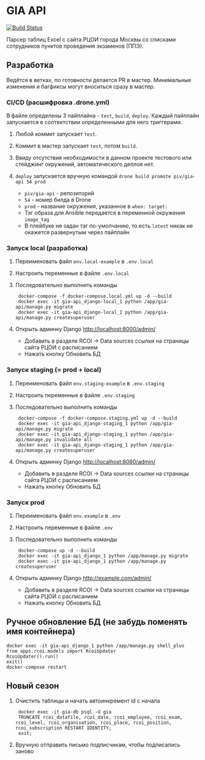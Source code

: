 # GIA API

[![Build Status](https://drone.devmem.ru/api/badges/piv/gia-api/status.svg)](https://drone.devmem.ru/piv/gia-api)

Парсер таблиц Excel с сайта РЦОИ города Москвы со списками сотрудников пунктов проведения экзаменов (ППЭ).

## Разработка

Ведётся в ветках, по готовности делается PR в мастер.
Минимальные изменения и багфиксы могут вноситься сразу в мастер.

### CI/CD (расшифровка .drone.yml)

В файле определены 3 пайплайна - `test`, `build`, `deploy`.
Каждый пайплайн запускается в соответствии определенными для него триггерами.

1. Любой коммит запускает `test`.
1. Коммит в мастер запускает `test`, потом `build`.
1. Ввиду отсутствия необходимости в данном проекте
   тестового или стейджинг окружений, автоматического деплоя нет.
1. `deploy` запускается вручную командой `drone build promote piv/gia-api 54 prod`

    * `piv/gia-api` - репозиторий
    * `54` - номер билда в Drone
    * `prod` - название окружения, указанное в `when: target:`
    * Тэг образа для Ansible передается в переменной окружения `image_tag`
    * В плейбуке не задан тэг по-умолчанию,
      то есть `latest` никак не окажется развернутым через пайплайн

### Запуск local (разработка)

1. Переименовать файл `env.local-example` в `.env.local`
1. Настроить переменные в файле `.env.local`
1. Последовательно выполнить команды

        docker-compose -f docker-compose.local.yml up -d --build
        docker exec -it gia-api_django-local_1 python /app/gia-api/manage.py migrate
        docker exec -it gia-api_django-local_1 python /app/gia-api/manage.py createsuperuser

1. Открыть админку Django <http://localhost:8000/admin/>

    * Добавить в разделе RCOI -> Data sources ссылки на страницы сайта РЦОИ с расписанием
    * Нажать кнопку Обновить БД

### Запуск staging (= prod + local)

1. Переименовать файл `env.staging-example` в `.env.staging`
1. Настроить переменные в файле `.env.staging`
1. Последовательно выполнить команды

        docker-compose -f docker-compose.staging.yml up -d --build
        docker exec -it gia-api_django-staging_1 python /app/gia-api/manage.py migrate
        docker exec -it gia-api_django-staging_1 python /app/gia-api/manage.py invalidate all
        docker exec -it gia-api_django-staging_1 python /app/gia-api/manage.py createsuperuser

1. Открыть админку Django <http://localhost:8080/admin/>

    * Добавить в разделе RCOI -> Data sources ссылки на страницы сайта РЦОИ с расписанием
    * Нажать кнопку Обновить БД

### Запуск prod

1. Переименовать файл `env.example` в `.env`
1. Настроить переменные в файле `.env`
1. Последовательно выполнить команды

        docker-compose up -d --build
        docker exec -it gia-api_django_1 python /app/manage.py migrate
        docker exec -it gia-api_django_1 python /app/manage.py createsuperuser

1. Открыть админку Django <http://example.com/admin/>

    * Добавить в разделе RCOI -> Data sources ссылки на страницы сайта РЦОИ с расписанием
    * Нажать кнопку Обновить БД

## Ручное обновление БД (не забудь поменять имя контейнера)

    docker exec -it gia-api_django_1 python /app/manage.py shell_plus
    from apps.rcoi.models import RcoiUpdater
    RcoiUpdater().run()
    exit()
    docker-compose restart

## Новый сезон

1. Очистить таблицы и начать автоинкремент id с начала

        docker exec -it gia-db psql -U gia
        TRUNCATE rcoi_datafile, rcoi_date, rcoi_employee, rcoi_exam, rcoi_level, rcoi_organisation, rcoi_place, rcoi_position, rcoi_subscription RESTART IDENTITY;
        exit;

1. Вручную отправить письмо подписчикам, чтобы подписались заново
